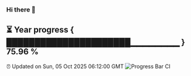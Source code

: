 ### Hi there 👋
⏳ Year progress { ██████████████████████▁▁▁▁▁▁▁▁ } 75.96 %
---
⏰ Updated on Sun, 05 Oct 2025 06:12:00 GMT
![Progress Bar CI](https://github.com/Moyi321/Moyi321/workflows/Progress%20Bar%20CI/badge.svg)
